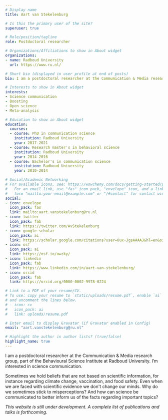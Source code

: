 ```yaml
---
# Display name
title: Aart van Stekelenburg

# Is this the primary user of the site?
superuser: true

# Role/position/tagline
role: Postdoctoral researcher

# Organizations/Affiliations to show in About widget
organizations:
- name: Radboud University
  url: https://www.ru.nl/

# Short bio (displayed in user profile at end of posts)
bio: I am a postdoctoral researcher at the Communication & Media research group, part of the Behavioural Science Institute at Radboud University. I’m interested in science communication. Sometimes we hold beliefs that are not based on scientific information, for instance regarding climate change, vaccination, and food safety. Even when we are faced with scientific evidence we don't change our minds. Why do we sometimes stick to misperceptions? And how can science be communicated to better inform us of the facts regarding important topics?

# Interests to show in About widget
interests:
- Science communication
- Boosting
- Open science
- Meta-analysis

# Education to show in About widget
education:
  courses:
  - course: PhD in communication science
    institution: Radboud University
    year: 2017-2021
  - course: Research master's in behavioral science
    institution: Radboud University
    year: 2014-2016
  - course: Bachelor's in communication science
    institution: Radboud University
    year: 2010-2014

# Social/Academic Networking
# For available icons, see: https://wowchemy.com/docs/getting-started/page-builder/#icons
#   For an email link, use "fas" icon pack, "envelope" icon, and a link in the
#   form "mailto:your-email@example.com" or "/#contact" for contact widget.
social:
- icon: envelope
  icon_pack: fas
  link: mailto:aart.vanstekelenburg@ru.nl
- icon: twitter
  icon_pack: fab
  link: https://twitter.com/AvStekelenburg
- icon: google-scholar  
  icon_pack: ai
  link: https://scholar.google.com/citations?user=Oux-JgsAAAAJ&hl=en&oi=ao
- icon: osf
  icon_pack: ai
  link: https://osf.io/uwzky/
- icon: linkedin
  icon_pack: fab
  link: https://www.linkedin.com/in/aart-van-stekelenburg/
- icon: orcid
  icon_pack: fab
  link: https://orcid.org/0000-0002-9978-0224  

# Link to a PDF of your resume/CV.
# To use: copy your resume to `static/uploads/resume.pdf`, enable `ai` icons in `params.toml`, 
# and uncomment the lines below.
# - icon: cv
#   icon_pack: ai
#   link: uploads/resume.pdf

# Enter email to display Gravatar (if Gravatar enabled in Config)
email: "aart.vanstekelenburg@ru.nl"

# Highlight the author in author lists? (true/false)
highlight_name: true
---
```


I am a postdoctoral researcher at the Communication & Media research group, part of the Behavioural Science Institute at Radboud University. I’m interested in science communication.  
  
Sometimes we hold beliefs that are not based on scientific information, for instance regarding climate change, vaccination, and food safety. Even when we are faced with scientific evidence we don't change our minds. Why do we sometimes stick to misperceptions? And how can science be communicated to better inform us of the facts regarding important topics?

*This website is still under development. A complete list of publications and talks is forthcoming.*
